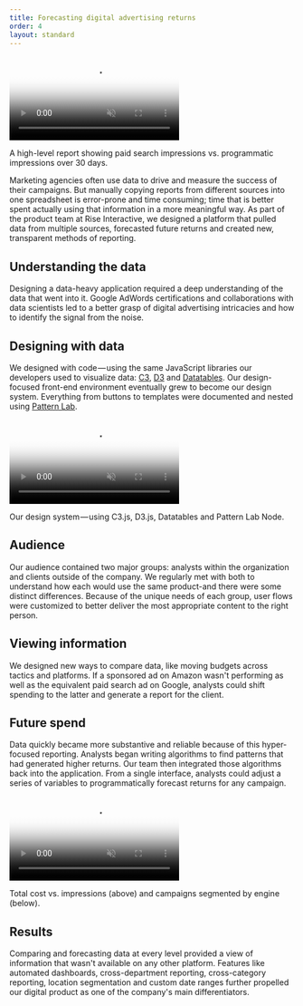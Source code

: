 ```yaml
---
title: Forecasting digital advertising returns
order: 4
layout: standard
---
```

<div class="page revealblock">
  <!-- <div class="video-desktop title">
    <video autoplay loop muted playsinline poster="https://res.cloudinary.com/benludwig/image/upload/f_auto,q_auto:best/v1586011302/title_forecasting_frame_lttccn.png">
      <source src="https://res.cloudinary.com/benludwig/video/upload/vc_auto/v1586011309/title_forecasting_zrf84a.mp4">
      <source src="https://res.cloudinary.com/benludwig/video/upload/vc_auto/v1586011309/title_forecasting_zrf84a.webm" type="video/webm">
      Your browser does not support the video tag.
    </video>
  </div>   -->

  <div class="video-desktop">
    <video autoplay loop muted playsinline poster="https://res.cloudinary.com/benludwig/image/upload/f_auto,q_auto:best/v1574882030/RIC1_Frame_wgaz0z.png">
      <source src="https://res.cloudinary.com/benludwig/video/upload/vc_auto/v1574882045/RIC1_bhltc4.mp4">
      <source src="https://res.cloudinary.com/benludwig/video/upload/vc_auto/v1574882045/RIC1_bhltc4.webm" type="video/webm">
      Your browser does not support the video tag.
    </video>
    <p class="caption">A high-level report showing paid search impressions vs. programmatic impressions over 30 days.</p>
  </div>

  <div class="type-column">
  <p>Marketing agencies often use data to drive and measure the success of their campaigns. But manually copying reports from different sources into one spreadsheet is error-prone and time consuming; time that is better spent actually using that information in a more meaningful way. As part of the product team at Rise Interactive, we designed a platform that pulled data from multiple sources, forecasted future returns and created new, transparent methods of reporting.</p>
  <h2>Understanding the data</h2>
  <p>Designing a data-heavy application required a deep understanding of the data that went into it. Google AdWords certifications and collaborations with data scientists led to a better grasp of digital advertising intricacies and how to identify the signal from the noise.</p>
  </div>

  <div class="type-column">
  <h2>Designing with data</h2>
  <p>We designed with code &#8212; using the same JavaScript libraries our developers used to visualize data: <a href="https://c3js.org/" target="_blank">C3</a>, <a href="https://d3js.org/" target="_blank">D3</a> and <a href="https://www.datatables.net/" target="_blank">Datatables</a>. Our design-focused front-end environment eventually grew to become our design system. Everything from buttons to templates were documented and nested using <a href="https://patternlab.io/" target="_blank">Pattern Lab</a>.</p>
  </div>
  <div class="video-desktop">
    <video autoplay loop muted playsinline poster="https://res.cloudinary.com/benludwig/image/upload/f_auto,q_auto:best/v1579128798/ricr2_pl_frame_fg6m8c.png">
      <source src="https://res.cloudinary.com/benludwig/video/upload/vc_auto/v1579128963/ricr2_pl_huklkn.mp4">
      <source src="https://res.cloudinary.com/benludwig/video/upload/vc_auto/v1579128963/ricr2_pl_huklkn.webm" type="video/webm">
      Your browser does not support the video tag.
    </video>
    <p class="caption">Our design system &#8212; using C3.js, D3.js, Datatables and Pattern Lab Node.</p>
  </div>
  <div class="type-column">
  <h2>Audience</h2>
  <p>Our audience contained two major groups: analysts within the organization and clients outside of the company. We regularly met with both to understand how each would use the same product-and there were some distinct differences. Because of the unique needs of each group, user flows were customized to better deliver the most appropriate content to the right person.</p>
  </div>
  <div class="type-column">
  <h2>Viewing information</h2>
  <p>We designed new ways to compare data, like moving budgets across tactics and platforms. If a sponsored ad on Amazon wasn't performing as well as the equivalent paid search ad on Google, analysts could shift spending to the latter and generate a report for the client.</p>
  </div>
  <div class="type-column">
  <h2>Future spend</h2>
  <p>Data quickly became more substantive and reliable because of this hyper-focused reporting. Analysts began writing algorithms to find patterns that had generated higher returns. Our team then integrated those algorithms back into the application. From a single interface, analysts could adjust a series of variables to programmatically forecast returns for any campaign.</p>
  </div>
  <div class="video-desktop">
    <video autoplay loop muted playsinline poster="https://res.cloudinary.com/benludwig/image/upload/f_auto,q_auto:best/v1574882057/RIC2_Frame_eutiym.png">
      <source src="https://res.cloudinary.com/benludwig/video/upload/vc_auto/v1574882079/RIC2_alarkx.mp4">
      <source src="https://res.cloudinary.com/benludwig/video/upload/vc_auto/v1574882079/RIC2_alarkx.webm" type="video/webm">
      Your browser does not support the video tag.
    </video>
    <p class="caption">Total cost vs. impressions (above) and campaigns segmented by engine (below).</p>
  </div>
  <div class="type-column">
  <h2>Results</h2>
  <p>Comparing and forecasting data at every level provided a view of information that wasn't available on any other platform. Features like automated dashboards, cross-department reporting, cross-category reporting, location segmentation and custom date ranges further propelled our digital product as one of the company's main differentiators.</p>
  </div>
</div>
